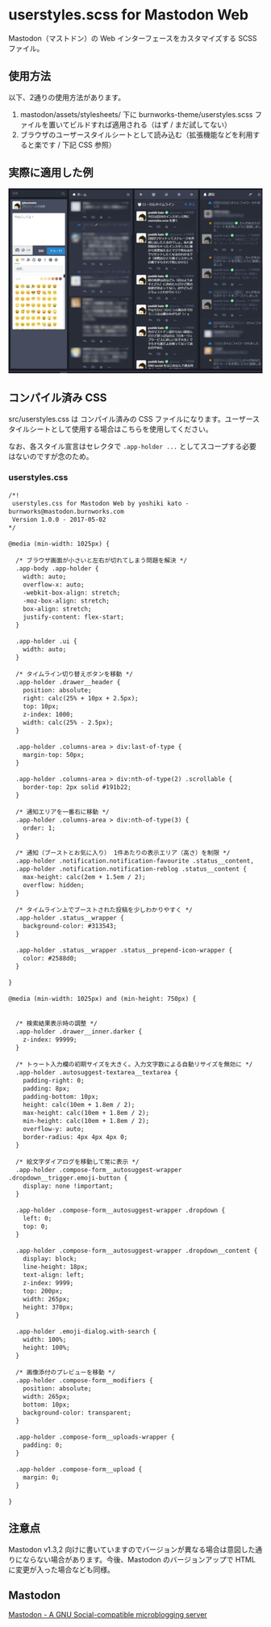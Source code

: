 # userstyles.scss for Mastodon Web

Mastodon（マストドン）の Web インターフェースをカスタマイズする SCSS ファイル。

## 使用方法

以下、2通りの使用方法があります。

1. mastodon/assets/stylesheets/ 下に burnworks-theme/userstyles.scss ファイルを置いてビルドすれば適用される（はず / まだ試してない）
2. ブラウザのユーザースタイルシートとして読み込む（拡張機能などを利用すると楽です / 下記 CSS 参照）

## 実際に適用した例

![実際にスタイルを適用した画面のキャプチャ](src/userstyles.scss.preview.sample.jpg)

## コンパイル済み CSS

src/userstyles.css は コンパイル済みの CSS ファイルになります。ユーザースタイルシートとして使用する場合はこちらを使用してください。

なお、各スタイル宣言はセレクタで `.app-holder ...` としてスコープする必要はないのですが念のため。

### userstyles.css

    /*!
     userstyles.css for Mastodon Web by yoshiki kato - burnworks@mastodon.burnworks.com
     Version 1.0.0 - 2017-05-02
    */

    @media (min-width: 1025px) {

      /* ブラウザ画面が小さいと左右が切れてしまう問題を解決 */
      .app-body .app-holder {
        width: auto;
        overflow-x: auto;
        -webkit-box-align: stretch;
        -moz-box-align: stretch;
        box-align: stretch;
        justify-content: flex-start;
      }

      .app-holder .ui {
        width: auto;
      }

      /* タイムライン切り替えボタンを移動 */
      .app-holder .drawer__header {
        position: absolute;
        right: calc(25% + 10px + 2.5px);
        top: 10px;
        z-index: 1000;
        width: calc(25% - 2.5px);
      }

      .app-holder .columns-area > div:last-of-type {
        margin-top: 50px;
      }
      
      .app-holder .columns-area > div:nth-of-type(2) .scrollable {
        border-top: 2px solid #191b22;
      }

      /* 通知エリアを一番右に移動 */
      .app-holder .columns-area > div:nth-of-type(3) {
        order: 1;
      }

      /* 通知（ブーストとお気に入り） 1件あたりの表示エリア（高さ）を制限 */
      .app-holder .notification.notification-favourite .status__content,
      .app-holder .notification.notification-reblog .status__content {
        max-height: calc(2em + 1.5em / 2);
        overflow: hidden;
      }

      /* タイムライン上でブーストされた投稿を少しわかりやすく */
      .app-holder .status__wrapper {
        background-color: #313543;
      }

      .app-holder .status__wrapper .status__prepend-icon-wrapper {
        color: #2588d0;
      }

    }

    @media (min-width: 1025px) and (min-height: 750px) {


      /* 検索結果表示時の調整 */
      .app-holder .drawer__inner.darker {
        z-index: 99999;
      }

      /* トゥート入力欄の初期サイズを大きく。入力文字数による自動リサイズを無効に */
      .app-holder .autosuggest-textarea__textarea {
        padding-right: 0;
        padding: 8px;
        padding-bottom: 10px;
        height: calc(10em + 1.8em / 2);
        max-height: calc(10em + 1.8em / 2);
        min-height: calc(10em + 1.8em / 2);
        overflow-y: auto;
        border-radius: 4px 4px 4px 0;
      }

      /* 絵文字ダイアログを移動して常に表示 */
      .app-holder .compose-form__autosuggest-wrapper .dropdown__trigger.emoji-button {
        display: none !important;
      }

      .app-holder .compose-form__autosuggest-wrapper .dropdown {
        left: 0;
        top: 0;
      }

      .app-holder .compose-form__autosuggest-wrapper .dropdown__content {
        display: block;
        line-height: 18px;
        text-align: left;
        z-index: 9999;
        top: 200px;
        width: 265px;
        height: 370px;
      }

      .app-holder .emoji-dialog.with-search {
        width: 100%;
        height: 100%;
      }

      /* 画像添付のプレビューを移動 */
      .app-holder .compose-form__modifiers {
        position: absolute;
        width: 265px;
        bottom: 10px;
        background-color: transparent;
      }
      
      .app-holder .compose-form__uploads-wrapper {
        padding: 0;
      }
      
      .app-holder .compose-form__upload {
        margin: 0;
      }

    }

## 注意点

Mastodon v1.3,2 向けに書いていますのでバージョンが異なる場合は意図した通りにならない場合があります。今後、Mastodon のバージョンアップで HTML に変更が入った場合なども同様。

## Mastodon

[Mastodon - A GNU Social-compatible microblogging server](https://github.com/tootsuite/mastodon)